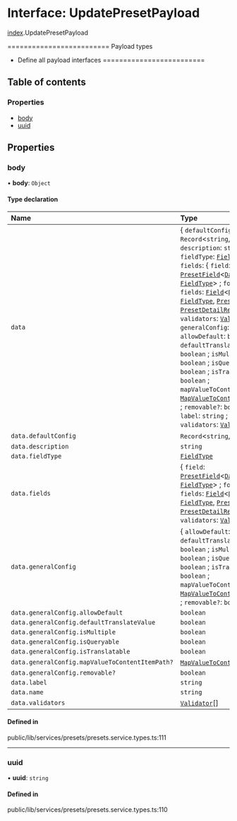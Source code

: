 # Interface: UpdatePresetPayload

[index](../wiki/index).UpdatePresetPayload

=========================
Payload types
- Define all payload interfaces
=========================

## Table of contents

### Properties

- [body](../wiki/index.UpdatePresetPayload#body)
- [uuid](../wiki/index.UpdatePresetPayload#uuid)

## Properties

### body

• **body**: `Object`

#### Type declaration

| Name | Type |
| :------ | :------ |
| `data` | { `defaultConfig`: `Record`<`string`, `any`\> ; `description`: `string` ; `fieldType`: [`FieldType`](../wiki/index.%3Cinternal%3E.FieldType) ; `fields`: { `field`: [`PresetField`](../wiki/index.%3Cinternal%3E#presetfield)<[`DataType`](../wiki/index.%3Cinternal%3E.DataType), [`FieldType`](../wiki/index.%3Cinternal%3E.FieldType)\> ; `formSchema`: { `fields`: [`Field`](../wiki/index.Field)<[`DataType`](../wiki/index.%3Cinternal%3E.DataType), [`FieldType`](../wiki/index.%3Cinternal%3E.FieldType), [`Preset`](../wiki/index.%3Cinternal%3E#preset) \| [`PresetDetailResponse`](../wiki/index.%3Cinternal%3E#presetdetailresponse)\>[]  } ; `validators`: [`Validator`](../wiki/index.%3Cinternal%3E.Validator)[]  }[] ; `generalConfig`: { `allowDefault`: `boolean` ; `defaultTranslateValue`: `boolean` ; `isMultiple`: `boolean` ; `isQueryable`: `boolean` ; `isTranslatable`: `boolean` ; `mapValueToContentItemPath?`: [`MapValueToContentItemPath`](../wiki/index.%3Cinternal%3E.MapValueToContentItemPath)[] ; `removable?`: `boolean`  } ; `label`: `string` ; `name`: `string` ; `validators`: [`Validator`](../wiki/index.%3Cinternal%3E.Validator)[]  } |
| `data.defaultConfig` | `Record`<`string`, `any`\> |
| `data.description` | `string` |
| `data.fieldType` | [`FieldType`](../wiki/index.%3Cinternal%3E.FieldType) |
| `data.fields` | { `field`: [`PresetField`](../wiki/index.%3Cinternal%3E#presetfield)<[`DataType`](../wiki/index.%3Cinternal%3E.DataType), [`FieldType`](../wiki/index.%3Cinternal%3E.FieldType)\> ; `formSchema`: { `fields`: [`Field`](../wiki/index.Field)<[`DataType`](../wiki/index.%3Cinternal%3E.DataType), [`FieldType`](../wiki/index.%3Cinternal%3E.FieldType), [`Preset`](../wiki/index.%3Cinternal%3E#preset) \| [`PresetDetailResponse`](../wiki/index.%3Cinternal%3E#presetdetailresponse)\>[]  } ; `validators`: [`Validator`](../wiki/index.%3Cinternal%3E.Validator)[]  }[] |
| `data.generalConfig` | { `allowDefault`: `boolean` ; `defaultTranslateValue`: `boolean` ; `isMultiple`: `boolean` ; `isQueryable`: `boolean` ; `isTranslatable`: `boolean` ; `mapValueToContentItemPath?`: [`MapValueToContentItemPath`](../wiki/index.%3Cinternal%3E.MapValueToContentItemPath)[] ; `removable?`: `boolean`  } |
| `data.generalConfig.allowDefault` | `boolean` |
| `data.generalConfig.defaultTranslateValue` | `boolean` |
| `data.generalConfig.isMultiple` | `boolean` |
| `data.generalConfig.isQueryable` | `boolean` |
| `data.generalConfig.isTranslatable` | `boolean` |
| `data.generalConfig.mapValueToContentItemPath?` | [`MapValueToContentItemPath`](../wiki/index.%3Cinternal%3E.MapValueToContentItemPath)[] |
| `data.generalConfig.removable?` | `boolean` |
| `data.label` | `string` |
| `data.name` | `string` |
| `data.validators` | [`Validator`](../wiki/index.%3Cinternal%3E.Validator)[] |

#### Defined in

public/lib/services/presets/presets.service.types.ts:111

___

### uuid

• **uuid**: `string`

#### Defined in

public/lib/services/presets/presets.service.types.ts:110
